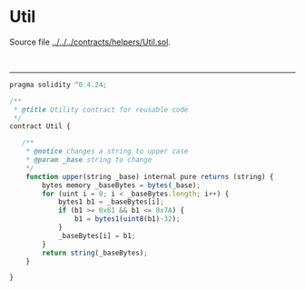 # Util

Source file [../../../contracts/helpers/Util.sol](../../../contracts/helpers/Util.sol).

<br />

<hr />

```javascript
pragma solidity ^0.4.24;

/**
 * @title Utility contract for reusable code
 */
contract Util {

   /**
    * @notice changes a string to upper case
    * @param _base string to change
    */
    function upper(string _base) internal pure returns (string) {
        bytes memory _baseBytes = bytes(_base);
        for (uint i = 0; i < _baseBytes.length; i++) {
            bytes1 b1 = _baseBytes[i];
            if (b1 >= 0x61 && b1 <= 0x7A) {
                b1 = bytes1(uint8(b1)-32);
            }
            _baseBytes[i] = b1;
        }
        return string(_baseBytes);
    }

}

```
